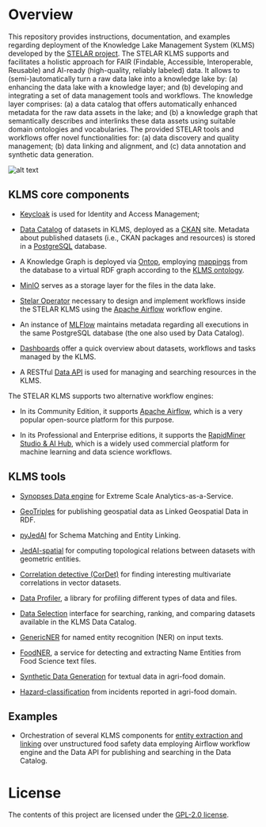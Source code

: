 # Overview
This repository provides instructions, documentation, and examples regarding deployment of the Knowledge Lake Management System (KLMS) developed by the [STELAR project](https://stelar-project.eu/). The STELAR KLMS supports and facilitates a holistic approach for FAIR (Findable, Accessible, Interoperable, Reusable) and AI-ready (high-quality, reliably labeled) data. It allows to (semi-)automatically turn a raw data lake into a knowledge lake by: (a) enhancing the data lake with a knowledge layer; and (b) developing and integrating a set of data management tools and workflows. 
The knowledge layer comprises: (a) a data catalog that offers automatically enhanced metadata for the raw data assets in the lake; and (b) a knowledge graph that semantically describes and interlinks these data assets using suitable domain ontologies and vocabularies. The provided STELAR tools and workflows offer novel functionalities for: (a) data discovery and quality management; (b) data linking and alignment, and (c) data annotation and synthetic data generation.

![alt text](https://github.com/stelar-eu/klms-deploy/blob/main/misc/klms_architecture.png?raw=true)

## KLMS core components

* [Keycloak](https://www.keycloak.org/) is used for Identity and Access Management;

* [Data Catalog](https://github.com/stelar-eu/klms-core-components-setup/tree/main/data-catalog) of datasets in KLMS, deployed as a [CKAN](https://ckan.org/) site. Metadata about published datasets (i.e., CKAN packages and resources) is stored in a [PostgreSQL](https://www.postgresql.org/) database.	

* A Knowledge Graph is deployed via [Ontop](https://ontop-vkg.org/), employing [mappings](https://github.com/stelar-eu/klms-ontology/tree/main/mappings) from the database to a virtual RDF graph according to the [KLMS ontology](https://github.com/stelar-eu/klms-ontology).

* [MinIO](https://min.io/) serves as a storage layer for the files in the data lake.

* [Stelar Operator](https://github.com/stelar-eu/stelar-operator-airflow) necessary to design and implement workflows inside the STELAR KLMS using the [Apache Airflow](https://airflow.apache.org/) workflow engine. 

* An instance of [MLFlow](https://mlflow.org/) maintains metadata regarding all executions in the same PostgreSQL database (the one also used by Data Catalog).

* [Dashboards](https://github.com/stelar-eu/klms-core-components-setup/tree/main/dashboard) offer a quick overview about datasets, workflows and tasks managed by the KLMS.

* A RESTful [Data API](https://github.com/stelar-eu/data-api) is used for managing and searching resources in the KLMS. 

The STELAR KLMS supports two alternative workflow engines: 

* In its Community Edition, it supports [Apache Airflow](https://airflow.apache.org/), which is a very popular open-source platform for this purpose. 

* In its Professional and Enterprise editions, it supports the [RapidMiner Studio & AI Hub](https://rapidminer.com/), which is a widely used commercial platform for machine learning and data science workflows.


## KLMS tools 

* [Synopses Data engine](https://sdeaas.github.io/) for Extreme Scale Analytics-as-a-Service.

* [GeoTriples](https://github.com/AI-team-UoA/GeoTriples) for publishing geospatial data as Linked Geospatial Data in RDF.

* [pyJedAI](https://github.com/stelar-eu/Schema-Matching-and-Entity-Linking) for Schema Matching and Entity Linking.

* [JedAI-spatial](https://github.com/AI-team-UoA/JedAI-spatial) for computing topological relations between datasets with geometric entities.

* [Correlation detective (CorDet)](https://github.com/CorrelationDetective/library) for finding interesting multivariate correlations in vector datasets.

* [Data Profiler](https://github.com/stelar-eu/data-profiler), a library for profiling different types of data and files.

* [Data Selection](https://github.com/stelar-eu/data-selection) interface for searching, ranking, and comparing datasets available in the KLMS Data Catalog.

* [GenericNER](https://github.com/stelar-eu/GenericNER) for named entity recognition (NER) on input texts.

* [FoodNER](https://github.com/stelar-eu/FoodNER), a service for detecting and extracting Name Entities from Food Science text files.

* [Synthetic Data Generation](https://github.com/stelar-eu/Synthetic-Data-Generation) for textual data in agri-food domain.

* [Hazard-classification](https://github.com/stelar-eu/Hazard-classification) from incidents reported in agri-food domain.


## Examples 

* Orchestration of several KLMS components for [entity extraction and linking](https://github.com/stelar-eu/klms-deploy/tree/main/examples/workflows) over unstructured food safety data employing Airflow workflow engine and the Data API for publishing and searching in the Data Catalog.


# License

The contents of this project are licensed under the [GPL-2.0 license](https://github.com/stelar-eu/klms-deploy/blob/main/LICENSE).
